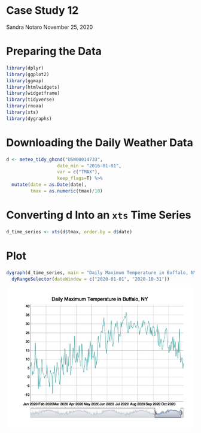Case Study 12
================
Sandra Notaro
November 25, 2020

# Preparing the Data

``` r
library(dplyr)
library(ggplot2)
library(ggmap)
library(htmlwidgets)
library(widgetframe)
library(tidyverse)
library(rnoaa)
library(xts)
library(dygraphs)
```

# Downloading the Daily Weather Data

``` r
d <- meteo_tidy_ghcnd("USW00014733",
                   date_min = "2016-01-01", 
                   var = c("TMAX"),
                   keep_flags=T) %>% 
  mutate(date = as.Date(date), 
         tmax = as.numeric(tmax)/10)
```

# Converting d Into an `xts` Time Series

``` r
d_time_series <- xts(d$tmax, order.by = d$date)
```

# Plot

``` r
dygraph(d_time_series, main = "Daily Maximum Temperature in Buffalo, NY") %>%
  dyRangeSelector(dateWindow = c("2020-01-01", "2020-10-31"))
```

![](case_study_12_files/figure-gfm/plot-1.png)<!-- -->
